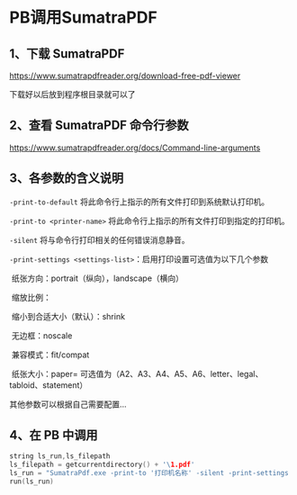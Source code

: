 # PB调用SumatraPDF

## 1、下载 SumatraPDF

https://www.sumatrapdfreader.org/download-free-pdf-viewer

下载好以后放到程序根目录就可以了

## 2、查看 SumatraPDF 命令行参数

https://www.sumatrapdfreader.org/docs/Command-line-arguments

## 3、各参数的含义说明

`-print-to-default` 将此命令行上指示的所有文件打印到系统默认打印机。

`-print-to <printer-name>` 将此命令行上指示的所有文件打印到指定的打印机。

`-silent` 将与命令行打印相关的任何错误消息静音。

`-print-settings <settings-list>`：启用打印设置可选值为以下几个参数

​	纸张方向：portrait（纵向），landscape（横向）

​	缩放比例：

​		缩⼩到合适⼤⼩（默认）：shrink

​		⽆边框：noscale

​		兼容模式：fit/compat

​	纸张大小：paper=<page size> 可选值为（A2、A3、A4、A5、A6、letter、legal、tabloid、statement）

其他参数可以根据自己需要配置...

## 4、在 PB 中调用

```c
string ls_run,ls_filepath
ls_filepath = getcurrentdirectory() + '\1.pdf'
ls_run = "SumatraPdf.exe -print-to '打印机名称' -silent -print-settings 'shrink',landscape,paper=A4 " + ls_filepath
run(ls_run)
```